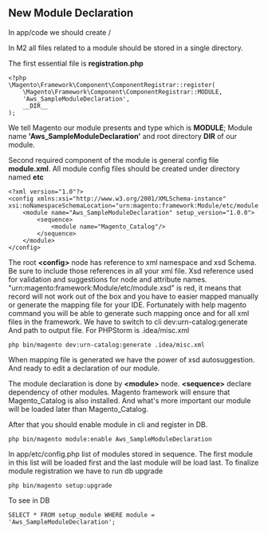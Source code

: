 ## New Module Declaration

In app/code we should create <Namespace>/<Module>

In M2 all files related to a module should be stored in a single directory.

The first essential file is **registration.php**

```
<?php
\Magento\Framework\Component\ComponentRegistrar::register(
    \Magento\Framework\Component\ComponentRegistrar::MODULE,
    'Aws_SampleModuleDeclaration',
    __DIR__
);
```
We tell Magento our module presents and type which is **MODULE**;
Module name **'Aws_SampleModuleDeclaration'** and root directory **__DIR__**
of our module.

Second required component of the module is general config file **module.xml**.
All module config files should be created under directory named **etc**

```
<?xml version="1.0"?>
<config xmlns:xsi="http://www.w3.org/2001/XMLSchema-instance" xsi:noNamespaceSchemaLocation="urn:magento:framework:Module/etc/module.xsd">
    <module name="Aws_SampleModuleDeclaration" setup_version="1.0.0">
        <sequence>
            <module name="Magento_Catalog"/>
        </sequence>
    </module>
</config>

```
The root **\<config>** node has reference to xml namespace and xsd Schema.
Be sure to include those references in all your xml file. Xsd reference used for validation
 and suggestions for node and attribute names.
 "urn:magento:framework:Module/etc/module.xsd" is red, it means 
 that record will not work out of the box and you have to easier mapped manually
 or generate the mapping file for your IDE. Fortunately with help magento command you will be able
 to generate such mapping once and for all xml files in the framework.
 We have to switch to cli
 dev:urn-catalog:generate And path to output file. For PHPStorm is .idea/misc.xml
 
 ```
 php bin/magento dev:urn-catalog:generate .idea/misc.xml
 ```
 
 When mapping file is generated we have the power of xsd autosuggestion.
 And ready to edit a declaration of our module.
 
 The module declaration is done by **\<module>** node. **\<sequence>**
declare dependency of other modules. Magento framework will ensure that
Magento_Catalog is also installed. And what's more important our module
will be loaded later than Magento_Catalog.

After that you should enable module in cli and register in DB.

```
php bin/magento module:enable Aws_SampleModuleDeclaration
```

In app/etc/config.php list of modules stored in sequence. The first module 
in this list will be loaded first and the last module will be load last.
To finalize module registration we have to run db upgrade
```
php bin/magento setup:upgrade
```
To see in DB
```
SELECT * FROM setup_module WHERE module = 'Aws_SampleModuleDeclaration';

```